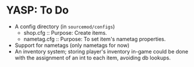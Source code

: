 # YASP: To Do
- A config directory (in `sourcemod/configs`)
  - shop.cfg :: Purpose: Create items.
  - nametag.cfg :: Purpose: To set item's nametag properties.
- Support for nametags (only nametags for now)
- An inventory system; storing player's inventory in-game could be done with the assignment of an int to each item, avoiding db lookups.

